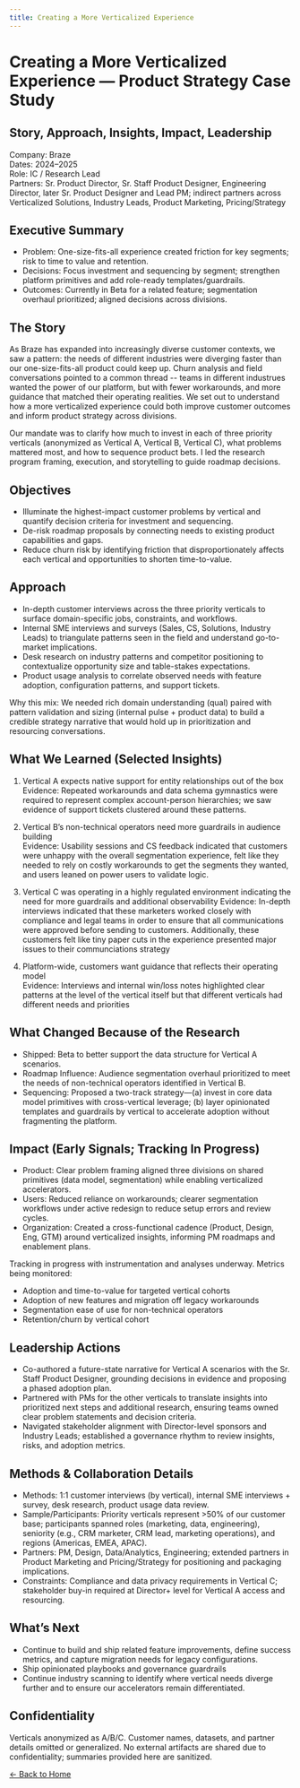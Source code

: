 ```yaml
---
title: Creating a More Verticalized Experience
---
```


# Creating a More Verticalized Experience — Product Strategy Case Study

## Story, Approach, Insights, Impact, Leadership

Company: Braze  
Dates: 2024–2025  
Role: IC / Research Lead  
Partners: Sr. Product Director, Sr. Staff Product Designer, Engineering Director, later Sr. Product Designer and Lead PM; indirect partners across Verticalized Solutions, Industry Leads, Product Marketing, Pricing/Strategy

## Executive Summary
- Problem: One-size-fits-all experience created friction for key segments; risk to time to value and retention.
- Decisions: Focus investment and sequencing by segment; strengthen platform primitives and add role-ready templates/guardrails.
- Outcomes: Currently in Beta for a related feature; segmentation overhaul prioritized; aligned decisions across divisions.

## The Story
As Braze has expanded into increasingly diverse customer contexts, we saw a pattern: the needs of different industries were diverging faster than our one-size-fits-all product could keep up. Churn analysis and field conversations pointed to a common thread -- teams in different industrues wanted the power of our platform, but with fewer workarounds, and more guidance that matched their operating realities. We set out to understand how a more verticalized experience could both improve customer outcomes and inform product strategy across divisions.

Our mandate was to clarify how much to invest in each of three priority verticals (anonymized as Vertical A, Vertical B, Vertical C), what problems mattered most, and how to sequence product bets. I led the research program framing, execution, and storytelling to guide roadmap decisions.

## Objectives
- Illuminate the highest-impact customer problems by vertical and quantify decision criteria for investment and sequencing.
- De-risk roadmap proposals by connecting needs to existing product capabilities and gaps.
- Reduce churn risk by identifying friction that disproportionately affects each vertical and opportunities to shorten time-to-value.

## Approach
- In-depth customer interviews across the three priority verticals to surface domain-specific jobs, constraints, and workflows.
- Internal SME interviews and surveys (Sales, CS, Solutions, Industry Leads) to triangulate patterns seen in the field and understand go-to-market implications.
- Desk research on industry patterns and competitor positioning to contextualize opportunity size and table-stakes expectations.
- Product usage analysis to correlate observed needs with feature adoption, configuration patterns, and support tickets.

Why this mix: We needed rich domain understanding (qual) paired with pattern validation and sizing (internal pulse + product data) to build a credible strategy narrative that would hold up in prioritization and resourcing conversations.

## What We Learned (Selected Insights)
1) Vertical A expects native support for entity relationships out of the box  
   Evidence: Repeated workarounds and data schema gymnastics were required to represent complex account-person hierarchies; we saw evidence of support tickets clustered around these patterns.

2) Vertical B’s non-technical operators need more guardrails in audience building  
   Evidence: Usability sessions and CS feedback indicated that customers were unhappy with the overall segmentation experience, felt like they needed to rely on costly workarounds to get the segments they wanted, and users leaned on power users to validate logic.

3) Vertical C was operating in a highly regulated environment indicating the need for more guardrails and additional observability
   Evidence: In-depth interviews indicated that these marketers worked closely with compliance and legal teams in order to ensure that all communications were approved before sending to customers. Additionally, these customers felt like tiny paper cuts in the experience presented major issues to their communciations strategy

4) Platform-wide, customers want guidance that reflects their operating model  
   Evidence: Interviews and internal win/loss notes highlighted clear patterns at the level of the vertical itself but that different verticals had different needs and priorities

## What Changed Because of the Research
- Shipped: Beta to better support the data structure for Vertical A scenarios.
- Roadmap Influence: Audience segmentation overhaul prioritized to meet the needs of non-technical operators identified in Vertical B.
- Sequencing: Proposed a two-track strategy—(a) invest in core data model primitives with cross-vertical leverage; (b) layer opinionated templates and guardrails by vertical to accelerate adoption without fragmenting the platform.

## Impact (Early Signals; Tracking In Progress)
- Product: Clear problem framing aligned three divisions on shared primitives (data model, segmentation) while enabling verticalized accelerators.
- Users: Reduced reliance on workarounds; clearer segmentation workflows under active redesign to reduce setup errors and review cycles.
- Organization: Created a cross-functional cadence (Product, Design, Eng, GTM) around verticalized insights, informing PM roadmaps and enablement plans.

Tracking in progress with instrumentation and analyses underway. Metrics being monitored:
- Adoption and time-to-value for targeted vertical cohorts
- Adoption of new features and migration off legacy workarounds
- Segmentation ease of use for non-technical operators
- Retention/churn by vertical cohort
  
## Leadership Actions
- Co-authored a future-state narrative for Vertical A scenarios with the Sr. Staff Product Designer, grounding decisions in evidence and proposing a phased adoption plan.
- Partnered with PMs for the other verticals to translate insights into prioritized next steps and additional research, ensuring teams owned clear problem statements and decision criteria.
- Navigated stakeholder alignment with Director-level sponsors and Industry Leads; established a governance rhythm to review insights, risks, and adoption metrics.

## Methods & Collaboration Details
- Methods: 1:1 customer interviews (by vertical), internal SME interviews + survey, desk research, product usage data review.
- Sample/Participants: Priority verticals represent >50% of our customer base; participants spanned roles (marketing, data, engineering), seniority (e.g., CRM marketer, CRM lead, marketing operations), and regions (Americas, EMEA, APAC).
- Partners: PM, Design, Data/Analytics, Engineering; extended partners in Product Marketing and Pricing/Strategy for positioning and packaging implications.
- Constraints: Compliance and data privacy requirements in Vertical C; stakeholder buy-in required at Director+ level for Vertical A access and resourcing.

## What’s Next
- Continue to build and ship related feature improvements, define success metrics, and capture migration needs for legacy configurations.  
- Ship opinionated playbooks and governance guardrails
- Continue industry scanning to identify where vertical needs diverge further and to ensure our accelerators remain differentiated.

## Confidentiality
Verticals anonymized as A/B/C. Customer names, datasets, and partner details omitted or generalized. No external artifacts are shared due to confidentiality; summaries provided here are sanitized.

[← Back to Home](/ux_research_portfolio/)

